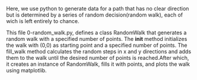 Here, we use python to generate data for a path that has no clear direction but is determined by a series of random decision(random walk), each of wich is left entirely to chance.

This file 0-random_walk.py, defines a class RandomWalk that generates a random walk with a specified number of points. The __init__ method initializes the walk with (0,0) as starting point and a specified number of points. The fill_walk method calculates the random steps in x and y directions and adds them to the walk until the desired number of points is reached.After which, it creates an instance of RandomWalk, fills it with points, and plots the walk using matplotlib.
